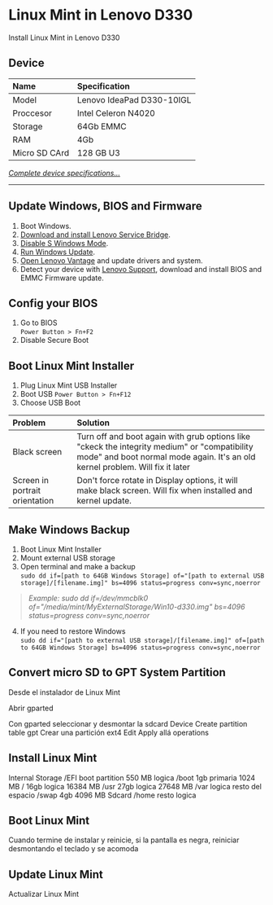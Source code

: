 # Linux Mint in Lenovo D330
Install Linux Mint in Lenovo D330

## Device

| Name | Specification |
| :--- | :--- |
| Model | Lenovo IdeaPad D330-10IGL |
| Proccesor | Intel Celeron N4020 |
| Storage | 64Gb EMMC |
| RAM | 4Gb |
| Micro SD CArd | 128 GB U3 |

[*Complete device specifications...*](completedevicespecifications.md)

---

## Update Windows, BIOS and Firmware
1. Boot Windows.
2. [Download and install Lenovo Service Bridge](https://support.lenovo.com/solutions/ht104055).
3. [Disable S Windows Mode](https://support.microsoft.com/en-us/windows/switching-out-of-s-mode-in-windows-4f56d9be-99ec-6983-119f-031bfb28a307).
4. [Run Windows Update](https://support.microsoft.com/en-us/windows/update-windows-3c5ae7fc-9fb6-9af1-1984-b5e0412c556a#WindowsVersion=Windows_10).
5. [Open Lenovo Vantage](https://www.microsoft.com/p/lenovo-vantage/9wzdncrfj4mv?rtc=1&activetab=pivot:overviewtab) and update drivers and system.
7. Detect your device with [Lenovo Support](https://support.lenovo.com/solutions/ht104055), download and install BIOS and EMMC Firmware update.

## Config your BIOS
1. Go to BIOS <br>
`Power Button > Fn+F2`
2. Disable Secure Boot

## Boot Linux Mint Installer
1. Plug Linux Mint USB Installer
2. Boot USB 
`Power Button > Fn+F12`
3. Choose USB Boot

| Problem | Solution |
| :--- | :----------- |
| Black screen | Turn off and boot again with grub options like "ckeck the integrity medium" or "compatibility mode" and boot normal mode again. It's an old kernel problem. Will fix it later |
| Screen in portrait orientation | Don't force rotate in Display options, it will make black screen. Will fix when installed and kernel update. |

## Make Windows Backup
1. Boot Linux Mint Installer
2. Mount external USB storage 
3. Open terminal and make a backup<br>
`sudo dd if=[path to 64GB Windows Storage] of="[path to external USB storage]/[filename.img]" bs=4096 status=progress conv=sync,noerror` <br>
> *Example: sudo dd if=/dev/mmcblk0 of="/media/mint/MyExternalStorage/Win10-d330.img" bs=4096 status=progress conv=sync,noerror*
4. If you need to restore Windows<br>
`sudo dd if="[path to external USB storage]/[filename.img]" of=[path to 64GB Windows Storage] bs=4096 status=progress conv=sync,noerror` <br>

## Convert micro SD to GPT System Partition
Desde el instalador de Linux Mint

Abrir gparted

Con gparted seleccionar y desmontar la sdcard
Device
Create partition table
gpt
Crear una partición ext4
Edit 
Apply allá operations


## Install Linux Mint
Internal Storage
/EFI boot partition 550 MB logica
/boot 1gb primaria 1024 MB
/ 16gb logica 16384 MB
/usr 27gb logica 27648 MB
/var logica resto del espacio
/swap 4gb 4096 MB
Sdcard
/home resto logica

## Boot Linux Mint
Cuando termine de instalar y reinicie, si la pantalla es negra, reiniciar desmontando el teclado y se acomoda

## Update Linux Mint
Actualizar Linux Mint


